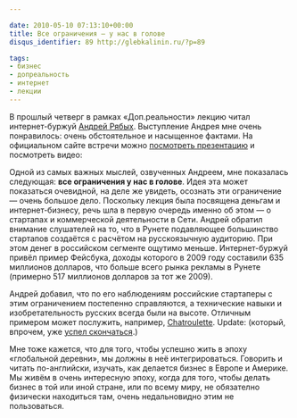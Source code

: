```yaml
---

date: 2010-05-10 07:13:10+00:00
title: Все ограничения — у нас в голове
disqus_identifier: 89 http://glebkalinin.ru/?p=89

tags:
- бизнес
- допреальность
- интернет
- лекции
---
```


В прошлый четверг в рамках «Доп.реальности» лекцию читал интернет-буржуй [Андрей Рябых](http://ibo.ru). Выступление Андрея мне очень понравилось: очень обстоятельное и насыщенное фактами. На официальном сайте встречи можно [посмотреть презентацию](http://dopreality.ru/archive/andrey-ryabyh-where-cash-comes-from/#postfactum) и посмотреть видео:



Одной из самых важных мыслей, озвученных Андреем, мне показалась следующая: **все ограничения у нас в голове**. Идея эта может показаться очевидной,  на деле же увидеть, осознать эти ограничение — очень большое дело. Поскольку лекция была посвящена деньгам и интернет-бизнесу, речь шла в первую очередь именно об этом — о стартапах и коммерческой деятельности в Сети. Андрей обратил внимание слушателей на то, что в Рунете подавляющее большинство стартапов создаётся с расчётом на русскоязычную аудиторию. При этом денег в российском сегменте ощутимо меньше. Интернет-буржуй привёл пример Фейсбука, доходы которого в 2009 году составили 635 миллионов долларов, что больше всего рынка рекламы в Рунете (примерно 517 миллионов долларов за тот же 2009).

Андрей добавил, что по его наблюдениям российские стартаперы с этим ограничением постепенно справляются, а технические навыки и изобретательность русских всегда были на высоте. Отличным примером может послужить, например, [Chatroulette](http://www.chatroulette.com/). Update: (который, впрочем, уже [успел скончаться](http://www.salon.com/life/feature/2010/06/29/requiem_for_chatroulette/index.html).)

Мне тоже кажется, что для того, чтобы успешно жить в эпоху «глобальной деревни», мы должны в неё интегрироваться. Говорить и читать по-английски, изучать, как делается бизнес в Европе и Америке. Мы живём в очень интересную эпоху, когда для того, чтобы делать бизнес в той или иной стране, или по всему миру, не обязателно физически находиться там, очень недальновидно этим не пользоваться.
